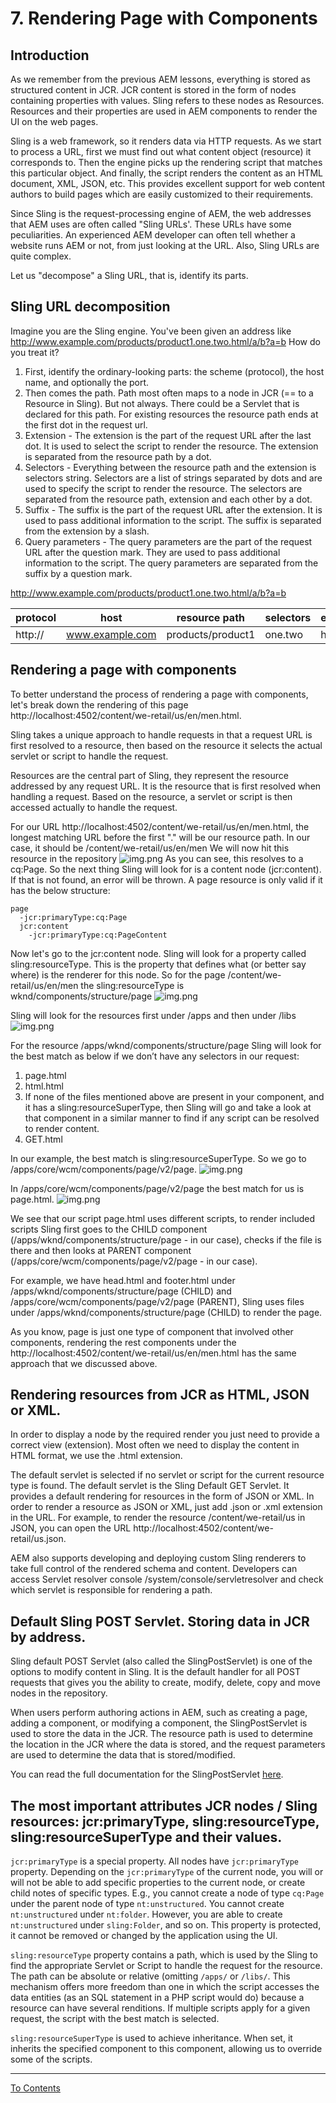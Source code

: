 # 7. Rendering Page with Components

## Introduction

As we remember from the previous AEM lessons, everything is stored as structured content in JCR. JCR content is stored in the form of nodes containing properties with values. Sling refers to these nodes as  Resources. Resources and their properties are used in AEM components to render the UI on the web pages.

Sling is a web framework, so it renders data via HTTP requests. As we start to process a URL, first we must find out what content object (resource) it corresponds to. Then the engine picks up the rendering script that matches this particular object. And finally, the script renders the content as an HTML document, XML, JSON, etc. This provides excellent support for web content authors to build pages which are easily customized to their requirements.

Since Sling is the request-processing engine of AEM, the web addresses that AEM uses are often called "Sling URLs'. These URLs have some peculiarities. An experienced AEM developer can often tell whether a website runs AEM or not, from just looking at the URL. Also, Sling URLs are quite complex.

Let us "decompose" a Sling URL, that is, identify its parts.

## Sling URL decomposition

Imagine you are the Sling engine. You've been given an address like http://www.example.com/products/product1.one.two.html/a/b?a=b
How do you treat it?
1. First, identify the ordinary-looking parts: the scheme (protocol), the host name, and optionally the port.
2. Then comes the path. Path most often maps to a node in JCR (== to a Resource in Sling). But not always. There could be a Servlet that is declared for this path. For existing resources the resource path ends at the first dot in the request url.
3. Extension - The extension is the part of the request URL after the last dot. It is used to select the script to render the resource. The extension is separated from the resource path by a dot.
4. Selectors - Everything between the resource path and the extension is selectors string. Selectors are a list of strings separated by dots and are used to specify the script to render the resource. The selectors are separated from the resource path, extension and each other by a dot.
5. Suffix - The suffix is the part of the request URL after the extension. It is used to pass additional information to the script. The suffix is separated from the extension by a slash.
6. Query parameters - The query parameters are the part of the request URL after the question mark. They are used to pass additional information to the script. The query parameters are separated from the suffix by a question mark.

http://www.example.com/products/product1.one.two.html/a/b?a=b

| protocol | host            | resource path     | selectors | extension | suffix | params |
|----------|-----------------|-------------------|-----------|-----------|--------|--------|
| http://  | www.example.com | products/product1 | one.two   | html      | a/b    | a=b    |

## Rendering a page with components

To better understand the process of rendering a page with components, let's break down the rendering of this page http://localhost:4502/content/we-retail/us/en/men.html.

Sling takes a unique approach to handle requests in that a request URL is first resolved to a resource, then based on the resource it selects the actual servlet or script to handle the request.

Resources are the central part of Sling, they represent the resource addressed by any request URL. It is the resource that is first resolved when handling a request. Based on the resource, a servlet or script is then accessed actually to handle the request.

For our URL http://localhost:4502/content/we-retail/us/en/men.html, the longest matching URL before the first "." will be our resource path. In our case, it should be /content/we-retail/us/en/men We will now hit this resource in the repository
![img.png](img/we-retail.png)
As you can see, this resolves to a cq:Page. So the next thing Sling will look for is a content node (jcr:content). If that is not found, an error will be thrown. A page resource is only valid if it has the below structure:

```text
page
  -jcr:primaryType:cq:Page
  jcr:content
    -jcr:primaryType:cq:PageContent
```

Now let's go to the jcr:content node. Sling will look for a property called sling:resourceType. This is the property that defines what (or better say where) is the renderer for this node. So for the page /content/we-retail/us/en/men  the sling:resourceType is wknd/components/structure/page
![img.png](img/we-retail-jcrcontent.png)

Sling will look for the resources first under /apps and then under /libs
![img.png](img/we-retail-page.png)

For the resource /apps/wknd/components/structure/page Sling will look for the best match as below if we don’t have any selectors in our request:
1. page.html
2. html.html
3. If none of the files mentioned above are present in your component, and it has a sling:resourceSuperType, then Sling will go and take a look at that component in a similar manner to find if any script can be resolved to render content.
4. GET.html

In our example, the best match is sling:resourceSuperType. So we go to /apps/core/wcm/components/page/v2/page.
![img.png](img/we-retail-page-super.png)

In /apps/core/wcm/components/page/v2/page the best match for us is page.html.
![img.png](img/page-html.png)

We see that our script page.html uses different scripts, to render included scripts Sling first goes to the CHILD component (/apps/wknd/components/structure/page - in our case), checks if the file is there and then looks at PARENT component (/apps/core/wcm/components/page/v2/page - in our case). 

For example, we have head.html and footer.html under /apps/wknd/components/structure/page (CHILD) and /apps/core/wcm/components/page/v2/page (PARENT), Sling uses files under /apps/wknd/components/structure/page (CHILD) to render the page.

As you know, page is just one type of component that involved other components, rendering the rest components under the http://localhost:4502/content/we-retail/us/en/men.html has the same approach that we discussed above.

## Rendering resources from JCR as HTML, JSON or XML.

In order to display a node by the required render you just need to provide a correct view (extension). Most often we need to display the content in HTML format, we use the .html extension.

The default servlet is selected if no servlet or script for the current resource type is found. The default servlet is the Sling Default GET Servlet. It provides a default rendering for resources in the form of JSON or XML. In order to render a resource as JSON or XML, just add .json or .xml extension in the URL. For example, to render the resource /content/we-retail/us in JSON, you can open the URL http://localhost:4502/content/we-retail/us.json.

AEM also supports developing and deploying custom Sling renderers to take full control of the rendered schema and content. Developers can access Servlet resolver console /system/console/servletresolver and check which servlet is responsible for rendering a path.

## Default Sling POST Servlet. Storing data in JCR by address.

Sling default POST Servlet (also called the SlingPostServlet) is one of the options to modify content in Sling. It is the default handler for all POST requests that gives you the ability to create, modify, delete, copy and move nodes in the repository.

When users perform authoring actions in AEM, such as creating a page, adding a component, or modifying a component, the SlingPostServlet is used to store the data in the JCR. The resource path is used to determine the location in the JCR where the data is stored, and the request parameters are used to determine the data that is stored/modified.

You can read the full documentation for the SlingPostServlet [here](https://sling.apache.org/documentation/bundles/manipulating-content-the-slingpostservlet-servlets-post.html).

## The most important attributes JCR nodes / Sling resources: jcr:primaryType, sling:resourceType, sling:resourceSuperType and their values.

`jcr:primaryType` is a special property. All nodes have `jcr:primaryType` property. Depending on the `jcr:primaryType` of the current node, you will or will not be able to add specific properties to the current node, or create child notes of specific types. E.g., you cannot create a node of type `cq:Page` under the parent node of type `nt:unstructured`. You cannot create `nt:unstructured` under `nt:folder`. However, you are able to create `nt:unstructured` under `sling:Folder`, and so on. This property is protected, it cannot be removed or changed by the application using the UI.

`sling:resourceType` property contains a path, which is used by the Sling to find the appropriate Servlet or Script to handle the request for the resource. The path can be absolute or relative (omitting `/apps/` or `/libs/`. This mechanism offers more freedom than one in which the script accesses the data entities (as an SQL statement in a PHP script would do) because a resource can have several renditions. If multiple scripts apply for a given request, the script with the best match is selected.

`sling:resourceSuperType` is used to achieve inheritance. When set, it inherits the specified component to this component, allowing us to override some of the scripts.

---

[To Contents](../../../README.md)
